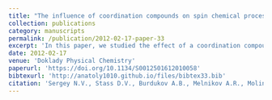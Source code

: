 ```yaml
---
title: "The influence of coordination compounds on spin chemical processes in irradiated hydrocarbons"
collection: publications
category: manuscripts
permalink: /publication/2012-02-17-paper-33
excerpt: 'In this paper, we studied the effect of a coordination compound introduced into the sample on the MARY spectrum of a radical ion pair with known properties'
date: 2012-02-17
venue: 'Doklady Physical Chemistry'
paperurl: 'https://doi.org/10.1134/S0012501612010058'
bibtexurl: 'http://anatoly1010.github.io/files/bibtex33.bib'
citation: 'Sergey N.V., Stass D.V., Burdukov A.B., Melnikov A.R., Molin Y.N. &quot;The influence of coordination compounds on spin chemical processes in irradiated hydrocarbons&quot; <i>Dokl. Phys. Chem.</i> 2012. 442(1). P. 12-15.'
---
```

